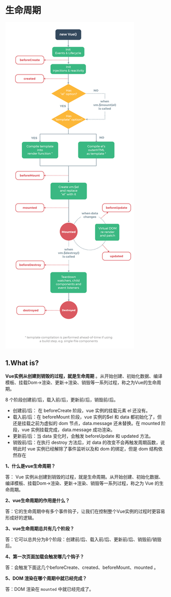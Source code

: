 # 生命周期

![](../../.gitbook/assets/image-5.png)

## 1.What is?

**Vue实例从创建到销毁的过程，就是生命周期** 。从开始创建、初始化数据、编译模板、挂载Dom→渲染、更新→渲染、销毁等一系列过程，称之为Vue的生命周期。

8 个阶段创建前/后，载入前/后，更新前/后，销毁前/后。

* 创建前/后： 在 beforeCreate 阶段，vue 实例的挂载元素 el 还没有。
* 载入前/后：在 beforeMount 阶段，vue 实例的$el 和 data 都初始化了，但还是挂载之前为虚拟的 dom 节点，data.message 还未替换。在 mounted 阶段，vue 实例挂载完成，data.message 成功渲染。
* 更新前/后：当 data 变化时，会触发 beforeUpdate 和 updated 方法。
* 销毁前/后：在执行 destroy 方法后，对 data 的改变不会再触发周期函数，说明此时 vue 实例已经解除了事件监听以及和 dom 的绑定，但是 dom 结构依然存在

**1、什么是vue生命周期？**

答： Vue 实例从创建到销毁的过程，就是生命周期。从开始创建、初始化数据、编译模板、挂载Dom→渲染、更新→渲染、销毁等一系列过程，称之为 Vue 的生命周期。

**2、vue生命周期的作用是什么？**

答：它的生命周期中有多个事件钩子，让我们在控制整个Vue实例的过程时更容易形成好的逻辑。

**3、vue生命周期总共有几个阶段？**

答：它可以总共分为8个阶段：创建前/后、载入前/后、更新前/后、销毁前/销毁后。

**4、第一次页面加载会触发哪几个钩子？**

答：会触发下面这几个beforeCreate、created、beforeMount、mounted 。

**5、DOM 渲染在哪个周期中就已经完成？**

答：DOM 渲染在 `mounted` 中就已经完成了。

